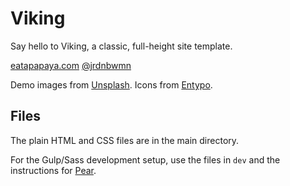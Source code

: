 # Viking
Say hello to Viking, a classic, full-height site template.

[eatapapaya.com](https://www.eatapapaya.com)
[@jrdnbwmn](https://www.twitter.com/jrdnbwmn)

Demo images from [Unsplash](https://unsplash.com/).
Icons from [Entypo](http://entypo.com/).

## Files
The plain HTML and CSS files are in the main directory.

For the Gulp/Sass development setup, use the files in `dev` and the instructions for [Pear](https://github.com/jrdnbwmn/Pear).